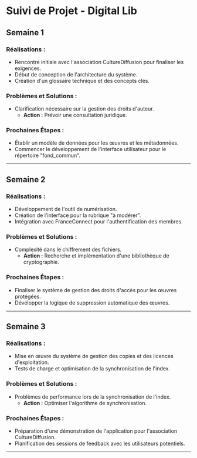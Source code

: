 
# Suivi de Projet - Digital Lib

## Semaine 1

### Réalisations :
- Rencontre initiale avec l'association CultureDiffusion pour finaliser les exigences.
- Début de conception de l'architecture du système.
- Création d'un glossaire technique et des concepts clés.

### Problèmes et Solutions :
- Clarification nécessaire sur la gestion des droits d'auteur.
  - **Action :** Prévoir une consultation juridique.

### Prochaines Étapes :
- Établir un modèle de données pour les œuvres et les métadonnées.
- Commencer le développement de l'interface utilisateur pour le répertoire "fond_commun".

---

## Semaine 2

### Réalisations :
- Développement de l'outil de numérisation.
- Création de l'interface pour la rubrique "à modérer".
- Intégration avec FranceConnect pour l'authentification des membres.

### Problèmes et Solutions :
- Complexité dans le chiffrement des fichiers.
  - **Action :** Recherche et implémentation d'une bibliothèque de cryptographie.

### Prochaines Étapes :
- Finaliser le système de gestion des droits d'accès pour les œuvres protégées.
- Développer la logique de suppression automatique des œuvres.

---

## Semaine 3

### Réalisations :
- Mise en œuvre du système de gestion des copies et des licences d'exploitation.
- Tests de charge et optimisation de la synchronisation de l'index.

### Problèmes et Solutions :
- Problèmes de performance lors de la synchronisation de l'index.
  - **Action :** Optimiser l'algorithme de synchronisation.

### Prochaines Étapes :
- Préparation d'une démonstration de l'application pour l'association CultureDiffusion.
- Planification des sessions de feedback avec les utilisateurs potentiels.

---

